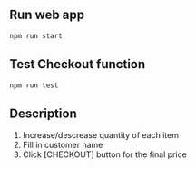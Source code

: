 ## Run web app
```bash
npm run start
```

## Test Checkout function
```bash
npm run test
```

## Description
1. Increase/descrease quantity of each item
2. Fill in customer name
3. Click [CHECKOUT] button for the final price